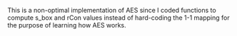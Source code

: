 This is a non-optimal implementation of AES since I coded functions to compute s_box and rCon values instead of hard-coding the 1-1 mapping for the purpose of learning how AES works.
